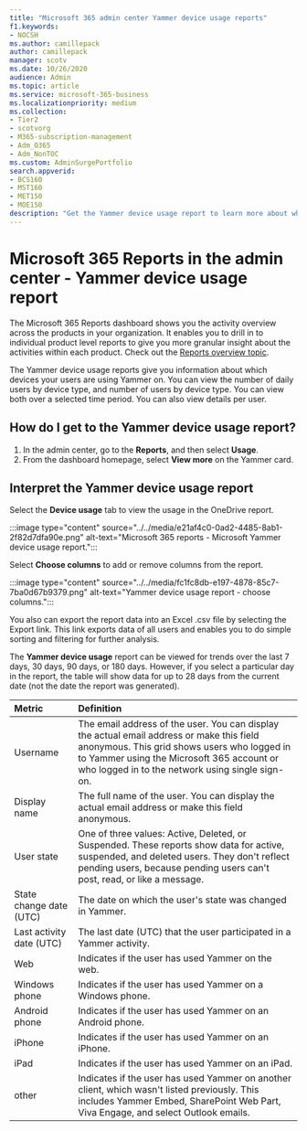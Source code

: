 ```yaml
---
title: "Microsoft 365 admin center Yammer device usage reports"
f1.keywords:
- NOCSH
ms.author: camillepack
author: camillepack
manager: scotv
ms.date: 10/26/2020
audience: Admin
ms.topic: article
ms.service: microsoft-365-business
ms.localizationpriority: medium
ms.collection: 
- Tier2
- scotvorg
- M365-subscription-management
- Adm_O365
- Adm_NonTOC
ms.custom: AdminSurgePortfolio
search.appverid:
- BCS160
- MST160
- MET150
- MOE150
description: "Get the Yammer device usage report to learn more about which devices your users are using Yammer on, number of daily users by device type, and details per user."
---
```


# Microsoft 365 Reports in the admin center - Yammer device usage report

The Microsoft 365 Reports dashboard shows you the activity overview across the products in your organization. It enables you to drill in to individual product level reports to give you more granular insight about the activities within each product. Check out the [Reports overview topic](activity-reports.md).
  
The Yammer device usage reports give you information about which devices your users are using Yammer on. You can view the number of daily users by device type, and number of users by device type. You can view both over a selected time period. You can also view details per user.
 
## How do I get to the Yammer device usage report?

1. In the admin center, go to the **Reports**, and then select **Usage**. 
2. From the dashboard homepage, select **View more** on the Yammer card.
  
## Interpret the Yammer device usage report

Select the **Device usage** tab to view the usage in the OneDrive report.

:::image type="content" source="../../media/e21af4c0-0ad2-4485-8ab1-2f82d7dfa90e.png" alt-text="Microsoft 365 reports - Microsoft Yammer device usage report.":::

Select **Choose columns** to add or remove columns from the report.  

:::image type="content" source="../../media/fc1fc8db-e197-4878-85c7-7ba0d67b9379.png" alt-text="Yammer device usage report - choose columns.":::

You also can export the report data into an Excel .csv file by selecting the Export link. This link exports data of all users and enables you to do simple sorting and filtering for further analysis.

The **Yammer device usage** report can be viewed for trends over the last 7 days, 30 days, 90 days, or 180 days. However, if you select a particular day in the report, the table will show data for up to 28 days from the current date (not the date the report was generated).
  
|Metric|Definition|
|:-----|:-----|
|Username  |The email address of the user. You can display the actual email address or make this field anonymous. This grid shows users who logged in to Yammer using the Microsoft 365 account or who logged in to the network using single sign-on.  |
|Display name |The full name of the user. You can display the actual email address or make this field anonymous. |
|User state |One of three values: Active, Deleted, or Suspended. These reports show data for active, suspended, and deleted users. They don't reflect pending users, because pending users can't post, read, or like a message.   |
|State change date (UTC)  |The date on which the user's state was changed in Yammer.  |
|Last activity date (UTC) |The last date (UTC) that the user participated in a Yammer activity. |
|Web  |Indicates if the user has used Yammer on the web.   |
|Windows phone   | Indicates if the user has used Yammer on a Windows phone.  |
|Android phone  |Indicates if the user has used Yammer on an Android phone. |
|iPhone  | Indicates if the user has used Yammer on an iPhone.  |
|iPad   |Indicates if the user has used Yammer on an iPad. |
|other  |Indicates if the user has used Yammer on another client, which wasn't listed previously. This includes Yammer Embed, SharePoint Web Part, Viva Engage, and select Outlook emails.  |
